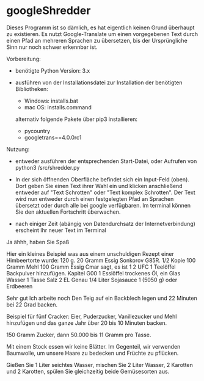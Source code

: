 # googleShredder


Dieses Programm ist so dämlich, es hat eigentlich keinen Grund überhaupt zu existieren.
Es nutzt Google-Translate um einen vorgegebenen Text durch einen Pfad an mehreren Sprachen zu übersetzen, bis
der Ursprüngliche Sinn nur noch schwer erkennbar ist.

Vorbereitung:
- benötigte Python Version: 3.x
- ausführen von der Installationsdatei zur Installation der benötigten Bibliotheken:
  - Windows:  installs.bat
  - mac OS:   installs.command
  
  alternativ folgende Pakete über pip3 installieren:
  - pycountry
  - googletrans==4.0.0rc1
 
Nutzung:
- entweder ausführen der entsprechenden Start-Datei, oder Aufrufen von
  python3 <path>/src/shredder.py
  
- In der sich öffnenden Oberfläche befindet sich ein Input-Feld (oben).
  Dort geben Sie einen Text ihrer Wahl ein und klicken anschließend entweder auf
  "Text Schrotten" oder "Text komplex Schrotten".
  Der Text wird nun entweder durch einen festgelegten Pfad an Sprachen übersetzt oder durch alle bei
  google verfügbaren.
  Im terminal können Sie den aktuellen Fortschritt überwachen.
  
- nach einiger Zeit (abängig von Datendurchsatz der Internetverbindung) erscheint Ihr
  neuer Text im Terminal
  
  
Ja ähhh, haben Sie Spaß


Hier ein kleines Beispiel was aus einem unschuldigen Rezept einer Himbeertorte wurde:
120 g.
20 Gramm Essig
Sonkorov G85R.
1/2 Kopie
100 Gramm Mehl
100 Gramm Essig
Cmar sagt, es ist 1
2 UFC
1 Teelöffel Backpulver hinzufügen.
Kapitel G00
1 Esslöffel trockenes Öl, ein Glas Wasser
1 Tasse Salz
2 EL
Genau
1/4 Liter Sojasauce
1 (5050 g) oder Erdbeeren

Sehr gut
 Ich arbeite noch
Den Teig auf ein Backblech legen und 22 Minuten bei 22 Grad backen.

Beispiel für fünf Cracker: Eier, Puderzucker, Vanillezucker und Mehl hinzufügen und das ganze Jahr über 20 bis 10 Minuten backen.

150 Gramm Zucker, dann 50.000 bis 11 Gramm pro Tasse.

Mit einem Stock essen wir keine Blätter. Im Gegenteil, wir verwenden Baumwolle, um unsere Haare zu bedecken und Früchte zu pflücken.

Gießen Sie 1 Liter seichtes Wasser, mischen Sie 2 Liter Wasser, 2 Karotten und 2 Karotten, spülen Sie gleichzeitig beide Gemüsesorten aus.
